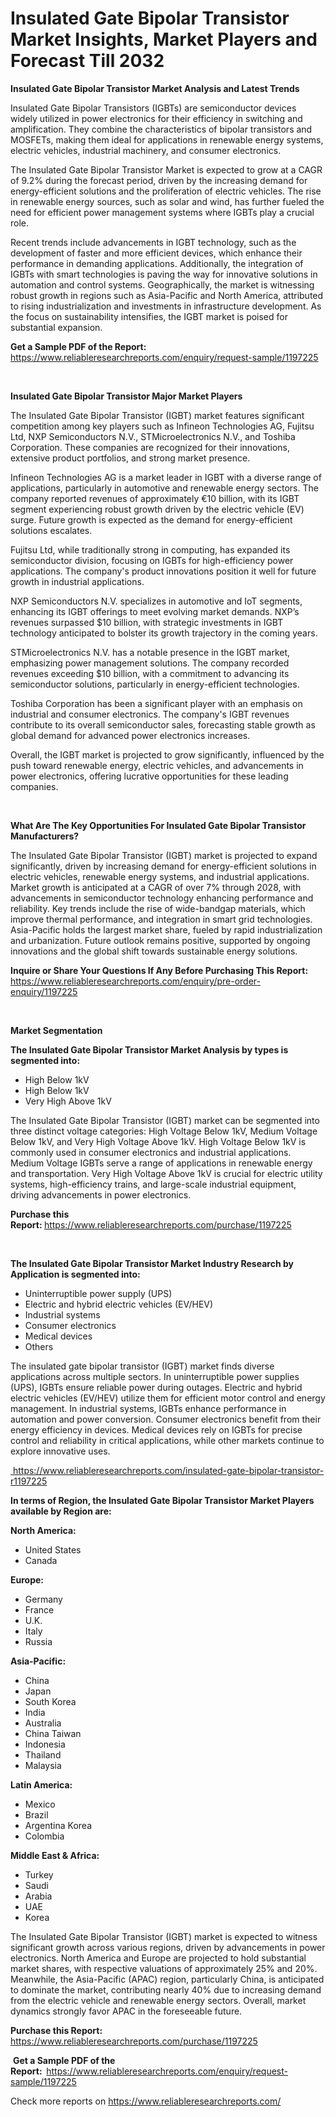 <p><h1>Insulated Gate Bipolar Transistor Market Insights, Market Players and Forecast Till 2032</h1></p><p><strong>Insulated Gate Bipolar Transistor Market Analysis and Latest Trends</strong></p>
<p><p>Insulated Gate Bipolar Transistors (IGBTs) are semiconductor devices widely utilized in power electronics for their efficiency in switching and amplification. They combine the characteristics of bipolar transistors and MOSFETs, making them ideal for applications in renewable energy systems, electric vehicles, industrial machinery, and consumer electronics.</p><p>The Insulated Gate Bipolar Transistor Market is expected to grow at a CAGR of 9.2% during the forecast period, driven by the increasing demand for energy-efficient solutions and the proliferation of electric vehicles. The rise in renewable energy sources, such as solar and wind, has further fueled the need for efficient power management systems where IGBTs play a crucial role. </p><p>Recent trends include advancements in IGBT technology, such as the development of faster and more efficient devices, which enhance their performance in demanding applications. Additionally, the integration of IGBTs with smart technologies is paving the way for innovative solutions in automation and control systems. Geographically, the market is witnessing robust growth in regions such as Asia-Pacific and North America, attributed to rising industrialization and investments in infrastructure development. As the focus on sustainability intensifies, the IGBT market is poised for substantial expansion.</p></p>
<p><strong>Get a Sample PDF of the Report:&nbsp;</strong> <a href="https://www.reliableresearchreports.com/enquiry/request-sample/1197225?utm_campaign=2146&utm_medium=2&utm_source=Github&utm_content=ia&utm_term=11022025&utm_id=insulated-gate-bipolar-transistor">https://www.reliableresearchreports.com/enquiry/request-sample/1197225</a></p>
<p>&nbsp;</p>
<p><strong>Insulated Gate Bipolar Transistor Major Market Players</strong></p>
<p><p>The Insulated Gate Bipolar Transistor (IGBT) market features significant competition among key players such as Infineon Technologies AG, Fujitsu Ltd, NXP Semiconductors N.V., STMicroelectronics N.V., and Toshiba Corporation. These companies are recognized for their innovations, extensive product portfolios, and strong market presence.</p><p>Infineon Technologies AG is a market leader in IGBT with a diverse range of applications, particularly in automotive and renewable energy sectors. The company reported revenues of approximately €10 billion, with its IGBT segment experiencing robust growth driven by the electric vehicle (EV) surge. Future growth is expected as the demand for energy-efficient solutions escalates.</p><p>Fujitsu Ltd, while traditionally strong in computing, has expanded its semiconductor division, focusing on IGBTs for high-efficiency power applications. The company's product innovations position it well for future growth in industrial applications.</p><p>NXP Semiconductors N.V. specializes in automotive and IoT segments, enhancing its IGBT offerings to meet evolving market demands. NXP’s revenues surpassed $10 billion, with strategic investments in IGBT technology anticipated to bolster its growth trajectory in the coming years.</p><p>STMicroelectronics N.V. has a notable presence in the IGBT market, emphasizing power management solutions. The company recorded revenues exceeding $10 billion, with a commitment to advancing its semiconductor solutions, particularly in energy-efficient technologies.</p><p>Toshiba Corporation has been a significant player with an emphasis on industrial and consumer electronics. The company's IGBT revenues contribute to its overall semiconductor sales, forecasting stable growth as global demand for advanced power electronics increases.</p><p>Overall, the IGBT market is projected to grow significantly, influenced by the push toward renewable energy, electric vehicles, and advancements in power electronics, offering lucrative opportunities for these leading companies.</p></p>
<p>&nbsp;</p>
<p><strong>What Are The Key Opportunities For Insulated Gate Bipolar Transistor Manufacturers?</strong></p>
<p><p>The Insulated Gate Bipolar Transistor (IGBT) market is projected to expand significantly, driven by increasing demand for energy-efficient solutions in electric vehicles, renewable energy systems, and industrial applications. Market growth is anticipated at a CAGR of over 7% through 2028, with advancements in semiconductor technology enhancing performance and reliability. Key trends include the rise of wide-bandgap materials, which improve thermal performance, and integration in smart grid technologies. Asia-Pacific holds the largest market share, fueled by rapid industrialization and urbanization. Future outlook remains positive, supported by ongoing innovations and the global shift towards sustainable energy solutions.</p></p>
<p><strong>Inquire or Share Your Questions If Any Before Purchasing This Report:</strong> <a href="https://www.reliableresearchreports.com/enquiry/pre-order-enquiry/1197225?utm_campaign=2146&utm_medium=2&utm_source=Github&utm_content=ia&utm_term=11022025&utm_id=insulated-gate-bipolar-transistor">https://www.reliableresearchreports.com/enquiry/pre-order-enquiry/1197225</a></p>
<p>&nbsp;</p>
<p><strong>Market Segmentation</strong></p>
<p><strong>The Insulated Gate Bipolar Transistor Market Analysis by types is segmented into:</strong></p>
<p><ul><li>High Below 1kV</li><li>High Below 1kV</li><li>Very High Above 1kV</li></ul></p>
<p><p>The Insulated Gate Bipolar Transistor (IGBT) market can be segmented into three distinct voltage categories: High Voltage Below 1kV, Medium Voltage Below 1kV, and Very High Voltage Above 1kV. High Voltage Below 1kV is commonly used in consumer electronics and industrial applications. Medium Voltage IGBTs serve a range of applications in renewable energy and transportation. Very High Voltage Above 1kV is crucial for electric utility systems, high-efficiency trains, and large-scale industrial equipment, driving advancements in power electronics.</p></p>
<p><strong>Purchase this Report:&nbsp;</strong><a href="https://www.reliableresearchreports.com/purchase/1197225?utm_campaign=2146&utm_medium=2&utm_source=Github&utm_content=ia&utm_term=11022025&utm_id=insulated-gate-bipolar-transistor">https://www.reliableresearchreports.com/purchase/1197225</a></p>
<p>&nbsp;</p>
<p><strong>The Insulated Gate Bipolar Transistor Market Industry Research by Application is segmented into:</strong></p>
<p><ul><li>Uninterruptible power supply (UPS)</li><li>Electric and hybrid electric vehicles (EV/HEV)</li><li>Industrial systems</li><li>Consumer electronics</li><li>Medical devices</li><li>Others</li></ul></p>
<p><p>The insulated gate bipolar transistor (IGBT) market finds diverse applications across multiple sectors. In uninterruptible power supplies (UPS), IGBTs ensure reliable power during outages. Electric and hybrid electric vehicles (EV/HEV) utilize them for efficient motor control and energy management. In industrial systems, IGBTs enhance performance in automation and power conversion. Consumer electronics benefit from their energy efficiency in devices. Medical devices rely on IGBTs for precise control and reliability in critical applications, while other markets continue to explore innovative uses.</p></p>
<p><a href="https://www.reliableresearchreports.com/insulated-gate-bipolar-transistor-r1197225?utm_campaign=2146&utm_medium=2&utm_source=Github&utm_content=ia&utm_term=11022025&utm_id=insulated-gate-bipolar-transistor">&nbsp;https://www.reliableresearchreports.com/insulated-gate-bipolar-transistor-r1197225</a></p>
<p><strong>In terms of Region, the Insulated Gate Bipolar Transistor Market Players available by Region are:</strong></p>
<p>
    <p> <strong> North America: </strong>
        <ul>
            <li>United States</li>
            <li>Canada</li>
        </ul>
        </p> 
    <p> <strong> Europe: </strong>
        <ul>
            <li>Germany</li>
            <li>France</li>
            <li>U.K.</li>
            <li>Italy</li>
            <li>Russia</li>
        </ul>
        </p> 
    <p> <strong> Asia-Pacific: </strong>
        <ul>
            <li>China</li>
            <li>Japan</li>
            <li>South Korea</li>
            <li>India</li>
            <li>Australia</li>
            <li>China Taiwan</li>
            <li>Indonesia</li>
            <li>Thailand</li>
            <li>Malaysia</li>
        </ul>
        </p> 
    <p> <strong> Latin America: </strong>
        <ul>
            <li>Mexico</li>
            <li>Brazil</li>
            <li>Argentina Korea</li>
            <li>Colombia</li>
        </ul>
        </p> 
    <p> <strong> Middle East & Africa: </strong>
        <ul>
            <li>Turkey</li>
            <li>Saudi</li>
            <li>Arabia</li>
            <li>UAE</li>
            <li>Korea</li>
        </ul>
    </p>
    </p>
<p><p>The Insulated Gate Bipolar Transistor (IGBT) market is expected to witness significant growth across various regions, driven by advancements in power electronics. North America and Europe are projected to hold substantial market shares, with respective valuations of approximately 25% and 20%. Meanwhile, the Asia-Pacific (APAC) region, particularly China, is anticipated to dominate the market, contributing nearly 40% due to increasing demand from the electric vehicle and renewable energy sectors. Overall, market dynamics strongly favor APAC in the foreseeable future.</p></p>
<p><strong>Purchase this Report: </strong><a href="https://www.reliableresearchreports.com/purchase/1197225?utm_campaign=2146&utm_medium=2&utm_source=Github&utm_content=ia&utm_term=11022025&utm_id=insulated-gate-bipolar-transistor">https://www.reliableresearchreports.com/purchase/1197225</a></p>
<p>&nbsp;<strong>Get a Sample PDF of the Report:&nbsp;&nbsp;</strong><a href="https://www.reliableresearchreports.com/enquiry/request-sample/1197225?utm_campaign=2146&utm_medium=2&utm_source=Github&utm_content=ia&utm_term=11022025&utm_id=insulated-gate-bipolar-transistor">https://www.reliableresearchreports.com/enquiry/request-sample/1197225</a></p>
<p><strong></strong></p>
<p>Check more reports on <a href="https://www.reliableresearchreports.com/?utm_campaign=2146&utm_medium=2&utm_source=Github&utm_content=ia&utm_term=11022025&utm_id=insulated-gate-bipolar-transistor">https://www.reliableresearchreports.com/</a></p>
